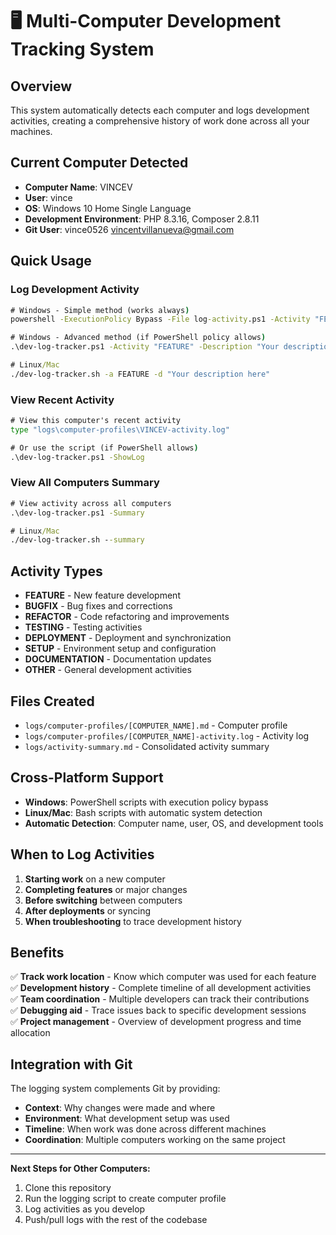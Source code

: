 # 🖥️ Multi-Computer Development Tracking System

## Overview
This system automatically detects each computer and logs development activities, creating a comprehensive history of work done across all your machines.

## Current Computer Detected
- **Computer Name**: VINCEV
- **User**: vince
- **OS**: Windows 10 Home Single Language
- **Development Environment**: PHP 8.3.16, Composer 2.8.11
- **Git User**: vince0526 <vincentvillanueva@gmail.com>

## Quick Usage

### Log Development Activity
```cmd
# Windows - Simple method (works always)
powershell -ExecutionPolicy Bypass -File log-activity.ps1 -Activity "FEATURE" -Description "Your description here"

# Windows - Advanced method (if PowerShell policy allows)
.\dev-log-tracker.ps1 -Activity "FEATURE" -Description "Your description here"

# Linux/Mac
./dev-log-tracker.sh -a FEATURE -d "Your description here"
```

### View Recent Activity
```cmd
# View this computer's recent activity
type "logs\computer-profiles\VINCEV-activity.log"

# Or use the script (if PowerShell allows)
.\dev-log-tracker.ps1 -ShowLog
```

### View All Computers Summary
```cmd
# View activity across all computers
.\dev-log-tracker.ps1 -Summary

# Linux/Mac
./dev-log-tracker.sh --summary
```

## Activity Types
- **FEATURE** - New feature development
- **BUGFIX** - Bug fixes and corrections
- **REFACTOR** - Code refactoring and improvements
- **TESTING** - Testing activities
- **DEPLOYMENT** - Deployment and synchronization
- **SETUP** - Environment setup and configuration
- **DOCUMENTATION** - Documentation updates
- **OTHER** - General development activities

## Files Created
- `logs/computer-profiles/[COMPUTER_NAME].md` - Computer profile
- `logs/computer-profiles/[COMPUTER_NAME]-activity.log` - Activity log
- `logs/activity-summary.md` - Consolidated activity summary

## Cross-Platform Support
- **Windows**: PowerShell scripts with execution policy bypass
- **Linux/Mac**: Bash scripts with automatic system detection
- **Automatic Detection**: Computer name, user, OS, and development tools

## When to Log Activities
1. **Starting work** on a new computer
2. **Completing features** or major changes
3. **Before switching** between computers
4. **After deployments** or syncing
5. **When troubleshooting** to trace development history

## Benefits
✅ **Track work location** - Know which computer was used for each feature  
✅ **Development history** - Complete timeline of all development activities  
✅ **Team coordination** - Multiple developers can track their contributions  
✅ **Debugging aid** - Trace issues back to specific development sessions  
✅ **Project management** - Overview of development progress and time allocation

## Integration with Git
The logging system complements Git by providing:
- **Context**: Why changes were made and where
- **Environment**: What development setup was used
- **Timeline**: When work was done across different machines
- **Coordination**: Multiple computers working on the same project

---

**Next Steps for Other Computers:**
1. Clone this repository 
2. Run the logging script to create computer profile
3. Log activities as you develop
4. Push/pull logs with the rest of the codebase